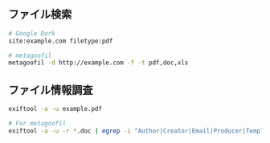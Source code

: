 ## ファイル検索
```sh
# Google Dork
site:example.com filetype:pdf

# metagoofil
metagoofil -d http://example.com -f -t pdf,doc,xls
```

## ファイル情報調査
```sh
exiftool -a -u example.pdf

# For metagoofil
exiftool -a -u -r *.doc | egrep -i "Author|Creator|Email|Producer|Template" | sort -u
```
